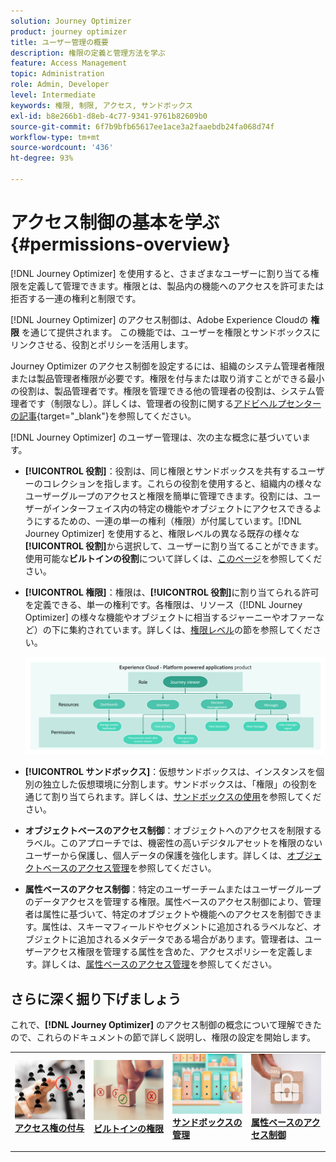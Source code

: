 ```yaml
---
solution: Journey Optimizer
product: journey optimizer
title: ユーザー管理の概要
description: 権限の定義と管理方法を学ぶ
feature: Access Management
topic: Administration
role: Admin, Developer
level: Intermediate
keywords: 権限, 制限, アクセス, サンドボックス
exl-id: b8e266b1-d8eb-4c77-9341-9761b82609b0
source-git-commit: 6f7b9bfb65617ee1ace3a2faaebdb24fa068d74f
workflow-type: tm+mt
source-wordcount: '436'
ht-degree: 93%

---
```


# アクセス制御の基本を学ぶ {#permissions-overview}

[!DNL Journey Optimizer] を使用すると、さまざまなユーザーに割り当てる権限を定義して管理できます。権限とは、製品内の機能へのアクセスを許可または拒否する一連の権利と制限です。

[!DNL Journey Optimizer] のアクセス制御は、Adobe Experience Cloudの **権限** を通じて提供されます。 この機能では、ユーザーを権限とサンドボックスにリンクさせる、役割とポリシーを活用します。

Journey Optimizer のアクセス制御を設定するには、組織のシステム管理者権限または製品管理者権限が必要です。権限を付与または取り消すことができる最小の役割は、製品管理者です。権限を管理できる他の管理者の役割は、システム管理者です（制限なし）。詳しくは、管理者の役割に関する[アドビヘルプセンターの記事](https://helpx.adobe.com/jp/enterprise/using/admin-roles.html){target="_blank"}を参照してください。

<!-- A high-level workflow for gaining and assigning access permissions can be summarized as follows:

* After licensing [!DNL Journey Optimizer], an email is sent to the administrator specified during licensing.
* The administrator logs in to Adobe Admin Console and selects [!DNL Journey Optimizer] from the list of products on the overview page.
* To grant access to [!DNL Journey Optimizer], it is recommended that the administrator add users to the default product profile
* In Experience Platform Permissions, the administrator can create new roles or edit the permissions and users for any existing roles.
* When creating or editing a role, the administrator adds users to the role using the users tab, and grants permissions to these users (such as "Read Datasets" or "Manage Schemas") by editing the role's permissions. Similarly, the administrator can assign access to sandboxes using the same editing option.
* When users log in to the Journey Optimizer user interface, their access to capabilities is driven by the permissions that have been granted to them from the previous step. For example, if a user does not have the View Datasets permission, the Datasets tab in the side menu will not be visible to that user.-->


[!DNL Journey Optimizer] のユーザー管理は、次の主な概念に基づいています。

* **[!UICONTROL 役割]**：役割は、同じ権限とサンドボックスを共有するユーザーのコレクションを指します。これらの役割を使用すると、組織内の様々なユーザーグループのアクセスと権限を簡単に管理できます。役割には、ユーザーがインターフェイス内の特定の機能やオブジェクトにアクセスできるようにするための、一連の単一の権利（権限）が付属しています。[!DNL Journey Optimizer] を使用すると、権限レベルの異なる既存の様々な&#x200B;**[!UICONTROL 役割]**&#x200B;から選択して、ユーザーに割り当てることができます。使用可能な&#x200B;**ビルトインの役割**&#x200B;について詳しくは、[このページ](ootb-product-profiles.md)を参照してください。

* **[!UICONTROL 権限]**：権限は、**[!UICONTROL 役割]**&#x200B;に割り当てられる許可を定義できる、単一の権利です。各権限は、リソース（[!DNL Journey Optimizer] の様々な機能やオブジェクトに相当するジャーニーやオファーなど）の下に集約されています。詳しくは、[権限レベル](high-low-permissions.md)の節を参照してください。

  ![](assets/do-not-localize/permissions_2.png)

* **[!UICONTROL サンドボックス]**：仮想サンドボックスは、インスタンスを個別の独立した仮想環境に分割します。サンドボックスは、「権限」の役割を通じて割り当てられます。詳しくは、[サンドボックスの使用](sandboxes.md)を参照してください。

* **オブジェクトベースのアクセス制御**：オブジェクトへのアクセスを制限するラベル。このアプローチでは、機密性の高いデジタルアセットを権限のないユーザーから保護し、個人データの保護を強化します。詳しくは、[オブジェクトベースのアクセス管理](object-based-access.md)を参照してください。

* **属性ベースのアクセス制御**：特定のユーザーチームまたはユーザーグループのデータアクセスを管理する権限。属性ベースのアクセス制御により、管理者は属性に基づいて、特定のオブジェクトや機能へのアクセスを制御できます。属性は、スキーマフィールドやセグメントに追加されるラベルなど、オブジェクトに追加されるメタデータである場合があります。管理者は、ユーザーアクセス権限を管理する属性を含めた、アクセスポリシーを定義します。詳しくは、[属性ベースのアクセス管理](attribute-based-access.md)を参照してください。


## さらに深く掘り下げましょう

これで、**[!DNL Journey Optimizer]** のアクセス制御の概念について理解できたので、これらのドキュメントの節で詳しく説明し、権限の設定を開始します。


<table style="table-layout:fixed"><tr style="border: 0;">
<td>
<a href="permissions.md">
<img alt="権限" src="assets/do-not-localize/role.jpg">
</a>
<div>
<a href="permissions.md"><strong>アクセス権の付与</strong></a>
</div>
<p>
</td>
<td>
<a href="ootb-permissions.md">
<img alt="ビルトインの権限" src="assets/do-not-localize/select.jpg">
</a>
<div>
<a href="ootb-permissions.md"><strong>ビルトインの権限</strong></a>
</div>
<p>
</td>
<td>
<a href="sandboxes.md">
<img alt="サンドボックスの管理" src="assets/do-not-localize/sandboxes.jpg">
</a>
<div>
<a href="sandboxes.md"><strong>サンドボックスの管理</strong></a>
</div>
<p></td>
<td>
<a href="attribute-based-access.md">
<img alt="属性ベースのアクセス制御" src="assets/do-not-localize/data-access.jpeg">
</a>
<div>
<a href="attribute-based-access.md"><strong>属性ベースのアクセス制御</strong></a>
</div>
<p>
</td>
</tr></table>